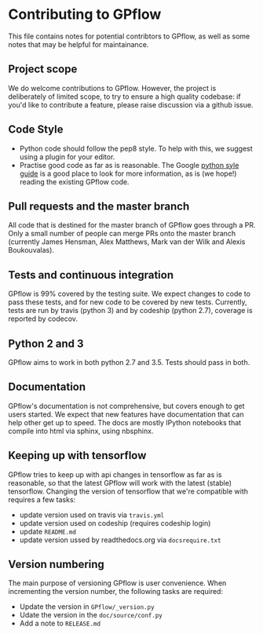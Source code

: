 # Contributing to GPflow
This file contains notes for potential contribtors to GPflow, as well as some notes that may be helpful for maintainance.

## Project scope
We do welcome contributions to GPflow. However, the project is deliberately of limited scope, to try to ensure a high quality codebase: if you'd like to contribute a feature, please raise discussion via a github issue. 

## Code Style
 - Python code should follow the pep8 style. To help with this, we suggest using a plugin for your editor. 
 - Practise good code as far as is reasonable. The Google [python syle guide](https://google.github.io/styleguide/pyguide.html) is a good place to look for more information, as is (we hope!) reading the existing GPflow code. 

## Pull requests and the master branch
All code that is destined for the master branch of GPflow goes through a PR. Only a small number of people can merge PRs onto the master branch (currently James Hensman, Alex Matthews, Mark van der Wilk and Alexis Boukouvalas). 

## Tests and continuous integration
GPflow is 99% covered by the testing suite. We expect changes to code to pass these tests, and for new code to be covered by new tests. Currently, tests are run by travis (python 3) and by codeship (python 2.7), coverage is reported by codecov. 

## Python 2 and 3
GPflow aims to work in both python 2.7 and 3.5. Tests should pass in both. 

## Documentation
GPflow's documentation is not comprehensive, but covers enough to get users started. We expect that new features have documentation that can help other get up to speed. The docs are mostly IPython notebooks that compile into html via sphinx, using nbsphinx.

## Keeping up with tensorflow
GPflow tries to keep up with api changes in tensorflow as far as is reasonable, so that the latest GPflow will work with the latest (stable) tensorflow. Changing the version of tensorflow that we're compatible with requires a few tasks:
 - update version used on travis via `travis.yml`
 - update version used on codeship (requires codeship login)
 - update `README.md`
 - update version ussed by readthedocs.org via `docsrequire.txt`

## Version numbering
The main purpose of versioning GPflow is user convenience. 
When incrementing the version number, the following tasks are required:
 - Update the version in `GPflow/_version.py`
 - Udate the version in the `doc/source/conf.py`
 - Add a note to `RELEASE.md`

